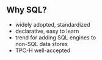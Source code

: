 ## Why SQL?

*   widely adopted, standardized
*   declarative, easy to learn
*   trend for adding SQL engines to <br /> non-SQL data stores
*   TPC-H well-accepted